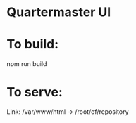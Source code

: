 # Quartermaster UI

# To build:
npm run build

# To serve:
Link: /var/www/html -> /root/of/repository

